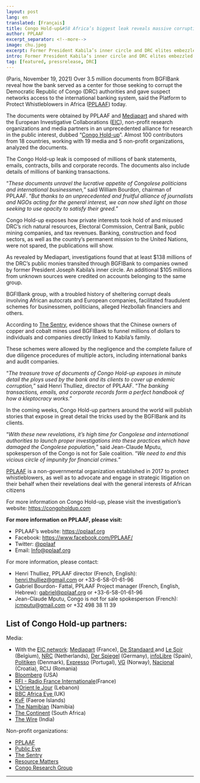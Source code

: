 ```yaml
---
layout: post
lang: en
translated: [Français]
title: Congo Hold-up&#58 Africa’s biggest leak reveals massive corruption in DRC and beyond
author: PPLAAF
excerpt_separator: <!--more-->
image: chu.jpeg
excerpt: Former President Kabila’s inner circle and DRC elites embezzled public funds thanks to BGFIBank
intro: Former President Kabila’s inner circle and DRC elites embezzled public funds thanks to BGFIBank
tag: [featured, pressrelease, DRC]
---
```



(Paris, November 19, 2021) Over 3.5 million documents from BGFIBank reveal how the bank served as a center for those seeking to corrupt the Democratic Republic of Congo (DRC) authorities and gave suspect networks access to the international banking system, said the Platform to Protect Whistleblowers in Africa ([PPLAAF](https://www.pplaaf.org/)) today.
 
The documents were obtained by PPLAAF and [Mediapart](https://www.mediapart.fr/) and shared with the European Investigative Collaborations ([EIC](https://eic.network/)), non-profit research organizations and media partners in an unprecedented alliance for research in the public interest, dubbed “[Congo Hold-up](https://congoholdup.com/)”. Almost 100 contributors from 18 countries, working with 19 media and 5 non-profit organizations, analyzed the documents.

The Congo Hold-up leak is composed of millions of bank statements, emails, contracts, bills and corporate records. The documents also include details of millions of banking transactions.
 
“_These documents unravel the lucrative appetite of Congolese politicians and international businessmen,_” said William Bourdon, chairman of PPLAAF. “_But thanks to an unprecedented and fruitful alliance of journalists and NGOs acting for the general interest, we can now shed light on those seeking to use opacity to satisfy their greed._”
 
Congo Hold-up exposes how private interests took hold of and misused DRC’s rich natural resources, Electoral Commission, Central Bank, public mining companies, and tax revenues. 
Banking, construction and food sectors, as well as the country’s permanent mission to the United Nations, were not spared, the publications will show.  
 
As revealed by Mediapart, investigations found that at least $138 millions of the DRC’s public monies transited through BGFIBank to companies owned by former President Joseph Kabila’s inner circle. An additional $105 millions from unknown sources were credited on accounts belonging to the same group.
 
BGFIBank group, with a troubled history of sheltering corrupt deals involving African autocrats and European companies, facilitated fraudulent schemes for businessmen, politicians, alleged Hezbollah financiers and others.
 
According to [The Sentry](https://thesentry.org/), evidence shows that the Chinese owners of copper and cobalt mines used BGFIBank to funnel millions of dollars to individuals and companies directly linked to Kabila’s family.
 
These schemes were allowed by the negligence and the complete failure of due diligence procedures of multiple actors, including international banks and audit companies.
 
“_The treasure trove of documents of Congo Hold-up exposes in minute detail the ploys used by the bank and its clients to cover up endemic corruption,_” said Henri Thulliez, director of PPLAAF. “_The banking transactions, emails, and corporate records form a perfect handbook of how a kleptocracy works._”
 
In the coming weeks, Congo Hold-up partners around the world will publish stories that expose in great detail the tricks used by the BGFIBank and its clients.
 
“_With these new revelations, it’s high time for Congolese and international authorities to launch proper investigations into these practices which have damaged the Congolese population,_” said Jean-Claude Mputu, spokesperson of the Congo is not for Sale coalition. “_We need to end this vicious circle of impunity for financial crimes._”
 
[PPLAAF](https://www.pplaaf.org/) is a non-governmental organization established in 2017 to protect whistleblowers, as well as to advocate and engage in strategic litigation on their behalf when their revelations deal with the general interests of African citizens

For more information on Congo Hold-up, please visit the investigation’s website:  https://congoholdup.com 

**For more information on PPLAAF, please visit:**
- PPLAAF’s website: <https://pplaaf.org> 
- Facebook: <https://www.facebook.com/PPLAAF/> 
- Twitter: [@pplaaf](https://twitter.com/PPLAAF) 
- Email: Info@pplaaf.org

For more information, please contact:
- Henri Thulliez, PPLAAF director (French, English): henri.thulliez@gmail.com or +33-6-58-01-61-96
- Gabriel Bourdon- Fattal, PPLAAF Project manager (French, English, Hebrew): gabriel@pplaaf.org or +33-6-58-01-61-96
- Jean-Claude Mputu, Congo is not for sale spokesperson (French): jcmputu@gmail.com or +32 498 38 11 39


## List of Congo Hold-up partners:


Media:
-	With the [EIC network](https://eic.network/): [Mediapart](https://www.mediapart.fr/en/english) (France), [De Standaard ](https://www.standaard.be/) and [Le Soir](https://www.lesoir.be/) (Belgium), [NRC](https://www.nrc.nl/) (Netherlands), [Der Spiegel](https://www.spiegel.de/) (Germany), [infoLibre](https://www.infolibre.es/) (Spain), [Politiken](https://politiken.dk/) (Denmark), [Expresso](https://expresso.pt/) (Portugal), [VG](https://www.vg.no/) (Norway), [Nacional](https://www.nacional.hr/) (Croatia), RCIJ (Romania)
- [Bloomberg](https://www.bloomberg.com/) (USA)
- [RFI - Radio France Internationale](https://www.rfi.fr/en/)(France)
- [L'Orient le Jour](https://today.lorientlejour.com/) (Lebanon)
- [BBC Africa Eye ](https://www.bbc.co.uk/programmes/n27vnqnt)(UK)
- [KvF](https://kvf.fo/) (Faeroe Islands)
- [The Namibian](https://www.namibian.com.na/) (Namibia)
- [The Continent](https://mg.co.za/thecontinent/) (South Africa)
- [The Wire](https://thewire.in/) (India)
 
Non-profit organizations:
- [PPLAAF](https://www.pplaaf.org/)
- [Public Eye](https://www.publiceye.ch/en/)
- [The Sentry](https://thesentry.org/)
- [Resource Matters](https://resourcematters.org/)
- [Congo Research Group](https://congoresearchgroup.org/)



<hr>

<br/>
<br/>
<br/>

